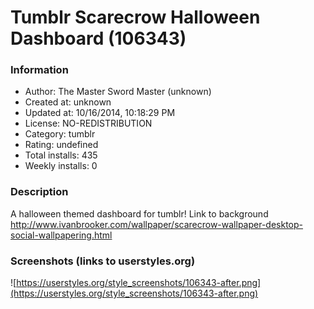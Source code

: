 # Tumblr Scarecrow Halloween Dashboard (106343)

### Information
- Author: The Master Sword Master (unknown)
- Created at: unknown
- Updated at: 10/16/2014, 10:18:29 PM
- License: NO-REDISTRIBUTION
- Category: tumblr
- Rating: undefined
- Total installs: 435
- Weekly installs: 0


### Description
A halloween themed dashboard for tumblr!
Link to background http://www.ivanbrooker.com/wallpaper/scarecrow-wallpaper-desktop-social-wallpapering.html


### Screenshots (links to userstyles.org)
![https://userstyles.org/style_screenshots/106343-after.png](https://userstyles.org/style_screenshots/106343-after.png)


